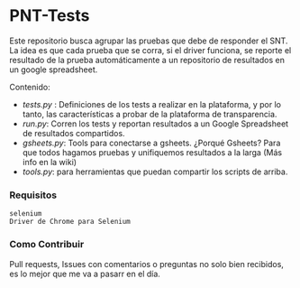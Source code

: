 # PNT-Tests

Este repositorio busca agrupar las pruebas que debe de responder el SNT. La idea es que cada prueba que se corra, si el driver funciona, se reporte el resultado de la prueba automáticamente a un repositorio de resultados en un google spreadsheet.

Contenido:
- *tests.py* : Definiciones de los tests a realizar en la plataforma, y por lo tanto, las características a probar de la plataforma de transparencia.
- *run.py*: Corren los tests y reportan resultados a un Google Spreadsheet de resultados compartidos.
- *gsheets.py*: Tools para conectarse a gsheets. ¿Porqué Gsheets? Para que todos hagamos pruebas y unifiquemos resultados a la larga (Más info en la wiki)
- *tools.py*: para herramientas que puedan compartir los scripts de arriba.

### Requisitos

```
selenium
Driver de Chrome para Selenium
```

### Como Contribuir

Pull requests, Issues con comentarios o preguntas no solo bien recibidos, es lo mejor que me va a pasarr en el día.
